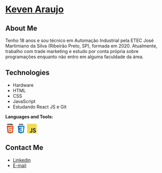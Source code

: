 # <a href="https://www.linkedin.com/in/keven-patrick-de-sousa-araujo-9411b7206/">Keven Araujo</a>
 
## About Me
Tenho 18 anos e sou técnico em Automação Industrial pela ETEC José Martimiano da Silva (Ribeirão Preto, SP), formada em 2020. Atualmente, trabalho com trade marketing e estudo por conta própria sobre programações enquanto não entro em alguma faculdade da área. 
<br>

## Technologies
- Hardware
- HTML
- CSS
- JavaScript
- Estudando React JS e Git

**Languages and Tools:**  

<code><img height="30" src="https://raw.githubusercontent.com/github/explore/80688e429a7d4ef2fca1e82350fe8e3517d3494d/topics/html/html.png"></code>
<code><img height="30" src="https://raw.githubusercontent.com/github/explore/80688e429a7d4ef2fca1e82350fe8e3517d3494d/topics/css/css.png"></code>
<code><img height="30" src="https://raw.githubusercontent.com/github/explore/80688e429a7d4ef2fca1e82350fe8e3517d3494d/topics/javascript/javascript.png"></code>



##  Contact Me
- <a href="https://www.linkedin.com/in/keven-patrick-de-sousa-araujo-9411b7206//">Linkedin</a>
- <a href="mailto:keven_araujo62@outlook.com">E-mail</a>
</div>
